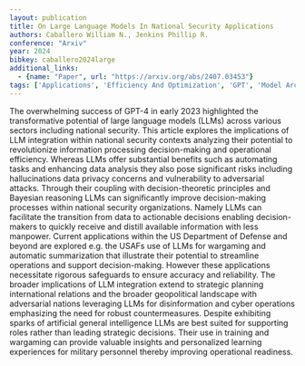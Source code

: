 ```yaml
---
layout: publication
title: On Large Language Models In National Security Applications
authors: Caballero William N., Jenkins Phillip R.
conference: "Arxiv"
year: 2024
bibkey: caballero2024large
additional_links:
  - {name: "Paper", url: "https://arxiv.org/abs/2407.03453"}
tags: ['Applications', 'Efficiency And Optimization', 'GPT', 'Model Architecture', 'RAG', 'Reinforcement Learning', 'Security', 'Training Techniques']
---
```

The overwhelming success of GPT-4 in early 2023 highlighted the transformative potential of large language models (LLMs) across various sectors including national security. This article explores the implications of LLM integration within national security contexts analyzing their potential to revolutionize information processing decision-making and operational efficiency. Whereas LLMs offer substantial benefits such as automating tasks and enhancing data analysis they also pose significant risks including hallucinations data privacy concerns and vulnerability to adversarial attacks. Through their coupling with decision-theoretic principles and Bayesian reasoning LLMs can significantly improve decision-making processes within national security organizations. Namely LLMs can facilitate the transition from data to actionable decisions enabling decision-makers to quickly receive and distill available information with less manpower. Current applications within the US Department of Defense and beyond are explored e.g. the USAFs use of LLMs for wargaming and automatic summarization that illustrate their potential to streamline operations and support decision-making. However these applications necessitate rigorous safeguards to ensure accuracy and reliability. The broader implications of LLM integration extend to strategic planning international relations and the broader geopolitical landscape with adversarial nations leveraging LLMs for disinformation and cyber operations emphasizing the need for robust countermeasures. Despite exhibiting sparks of artificial general intelligence LLMs are best suited for supporting roles rather than leading strategic decisions. Their use in training and wargaming can provide valuable insights and personalized learning experiences for military personnel thereby improving operational readiness.
